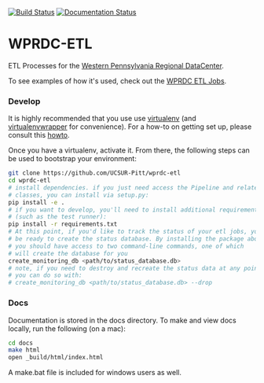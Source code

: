 [![Build Status](https://travis-ci.org/WPRDC/wprdc-etl.svg?branch=master)](https://travis-ci.org/WPRDC/wprdc-etl)
[![Documentation Status](https://readthedocs.org/projects/wprdc-etl/badge/?version=latest)](https://wprdc-etl.readthedocs.org/en/latest/)

# WPRDC-ETL

ETL Processes for the [Western Pennsylvania Regional DataCenter](https://www.wprdc.org). 

To see examples of how it's used, check out the [WPRDC ETL Jobs](https://github.com/WPRDC/etl-jobs).
### Develop

It is highly recommended that you use use [virtualenv](https://readthedocs.org/projects/virtualenv/) (and [virtualenvwrapper](https://virtualenvwrapper.readthedocs.org/en/latest/) for convenience). For a how-to on getting set up, please consult this [howto](https://github.com/codeforamerica/howto/blob/master/Python-Virtualenv.md).

Once you have a virtualenv, activate it. From there, the following steps can be used to bootstrap your environment:

```bash
git clone https://github.com/UCSUR-Pitt/wprdc-etl
cd wprdc-etl
# install dependencies. if you just need access the Pipeline and related
# classes, you can install via setup.py:
pip install -e .
# if you want to develop, you'll need to install additional requirements
# (such as the test runner):
pip install -r requirements.txt
# At this point, if you'd like to track the status of your etl jobs, you should
# be ready to create the status database. By installing the package above
# you should have access to two command-line commands, one of which
# will create the database for you
create_monitoring_db <path/to/status_database.db>
# note, if you need to destroy and recreate the status data at any point
# you can do so with:
# create_monitoring_db <path/to/status_database.db> --drop
```

### Docs

Documentation is stored in the docs directory. To make and view docs locally, run the following (on a mac):

```bash
cd docs
make html
open _build/html/index.html
```

A make.bat file is included for windows users as well.

